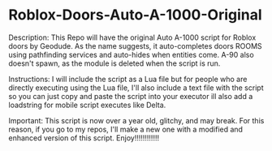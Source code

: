 # Roblox-Doors-Auto-A-1000-Original

Description:
This Repo will have the original Auto A-1000 script for Roblox doors by Geodude. As the name suggests, it auto-completes doors ROOMS using pathfinding services and auto-hides when entities come. A-90 also doesn't spawn, as the module is deleted when the script is run. 

Instructions:
I will include the script as a Lua file but for people who are directly executing using the Lua file, I'll also include a text file with the script so you can just copy and paste the script into your executor ill also add a loadstring for mobile script executes like Delta.

Important:
This script is now over a year old, glitchy, and may break. For this reason, if you go to my repos, I'll make a new one with a modified and enhanced version of this script.
Enjoy!!!!!!!!!!!!
